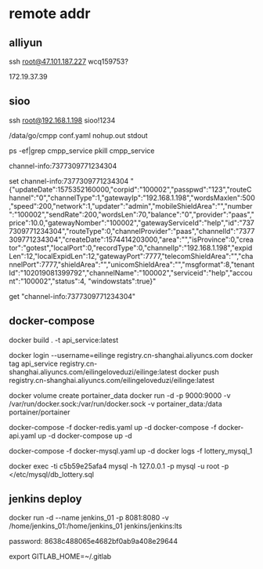 # remote addr

## alliyun

  ssh root@47.101.187.227
  wcq159753?

  172.19.37.39
## sioo

  ssh root@192.168.1.198
  sioo!1234

  /data/go/cmpp
    conf.yaml
    nohup.out
    stdout

  ps -ef|grep cmpp_service
  pkill cmpp_service

  channel-info:7377309771234304

  set channel-info:7377309771234304 "{\"updateDate\":1575352160000,\"corpid\":\"100002\",\"passpwd\":\"123\",\"routeChannel\":\"0\",\"channelType\":1,\"gatewayIp\":\"192.168.1.198\",\"wordsMaxlen\":500,\"speed\":200,\"network\":1,\"updater\":\"admin\",\"mobileShieldArea\":\"\",\"number\":\"100002\",\"sendRate\":200,\"wordsLen\":70,\"balance\":\"0\",\"provider\":\"paas\",\"price\":10.0,\"gatewayNomber\":\"100002\",\"gatewayServiceId\":\"help\",\"id\":\"7377309771234304\",\"routeType\":0,\"channelProvider\":\"paas\",\"channelId\":\"7377309771234304\",\"createDate\":1574414203000,\"area\":\"\",\"isProvince\":0,\"creator\":\"gotest\",\"localPort\":0,\"recordType\":0,\"channelIp\":\"192.168.1.198\",\"expidLen\":12,\"localExpidLen\":12,\"gatewayPort\":7777,\"telecomShieldArea\":\"\",\"channelPort\":7777,\"shieldArea\":\"\",\"unicomShieldArea\":\"\",\"msgformat\":8,\"tenantId\":\"102019081399792\",\"channelName\":\"100002\",\"serviceid\":\"help\",\"account\":\"100002\",\"status\":4, \"windowstats\":true}"

  get "channel-info:7377309771234304"

## docker-compose

  docker build . -t api_service:latest

  docker login --username=eilinge registry.cn-shanghai.aliyuncs.com
  docker tag api_service registry.cn-shanghai.aliyuncs.com/eilingeloveduzi/eilinge:latest
  docker push registry.cn-shanghai.aliyuncs.com/eilingeloveduzi/eilinge:latest

  docker volume create portainer_data
  docker run -d -p 9000:9000 -v /var/run/docker.sock:/var/run/docker.sock -v portainer_data:/data portainer/portainer

  docker-compose -f docker-redis.yaml up -d
  docker-compose -f docker-api.yaml up -d
  docker-compose up -d

  docker-compose -f docker-mysql.yaml up -d
  docker logs -f lottery_mysql_1

  docker exec -ti c5b59e25afa4 mysql -h 127.0.0.1 -p
  mysql -u root -p </etc/mysql/db_lottery.sql

## jenkins deploy

  docker run -d --name jenkins_01 -p 8081:8080 -v /home/jenkins_01:/home/jenkins_01 jenkins/jenkins:lts

  password: 8638c488065e4682bf0ab9a408e29644

  export GITLAB_HOME=~/.gitlab
